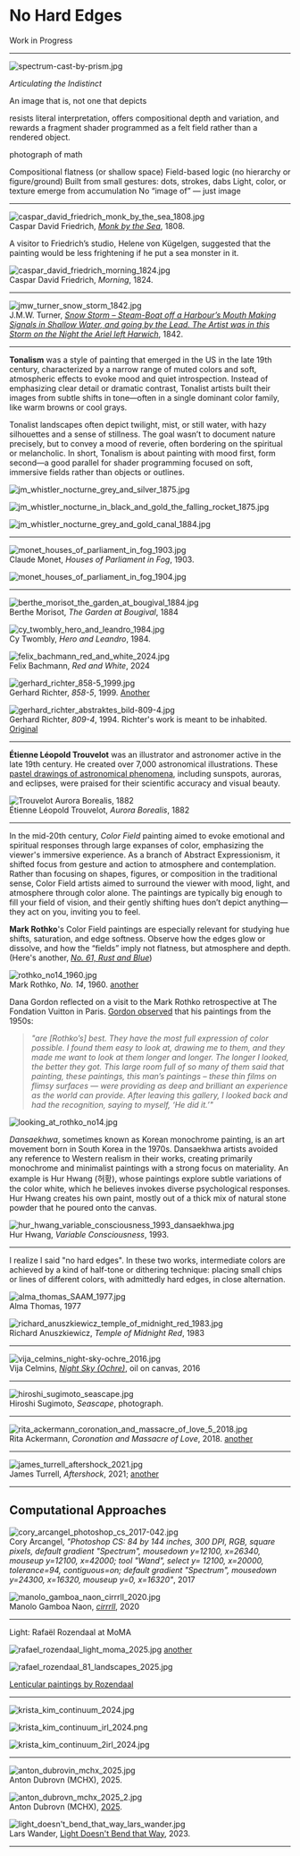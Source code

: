 # No Hard Edges

Work in Progress

---

![spectrum-cast-by-prism.jpg](img/spectrum-cast-by-prism.jpg)

*Articulating the Indistinct*

An image that is, not one that depicts

resists literal interpretation, offers compositional depth and variation, and rewards a fragment shader programmed as a felt field rather than a rendered object.

photograph of math


Compositional flatness (or shallow space)
Field-based logic (no hierarchy or figure/ground)
Built from small gestures: dots, strokes, dabs
Light, color, or texture emerge from accumulation
No “image of” — just image


---

![caspar_david_friedrich_monk_by_the_sea_1808.jpg](img/caspar_david_friedrich_monk_by_the_sea_1808.jpg)<br />Caspar David Friedrich, [*Monk by the Sea*](https://en.wikipedia.org/wiki/The_Monk_by_the_Sea), 1808.

A visitor to Friedrich’s studio, Helene von Kügelgen, suggested that the painting would be less frightening if he put a sea monster in it.![caspar_david_friedrich_morning_1824.jpg](img/caspar_david_friedrich_morning_1824.jpg)<br />Caspar David Friedrich, *Morning*, 1824.

---

![jmw_turner_snow_storm_1842.jpg](img/jmw_turner_snow_storm_1842.jpg)<br />J.M.W. Turner, [*Snow Storm – Steam-Boat off a Harbour’s Mouth Making Signals in Shallow Water, and going by the Lead. The Artist was in this Storm on the Night the Ariel left Harwich*](https://en.wikipedia.org/wiki/Snow_Storm:_Steam-Boat_off_a_Harbour%27s_Mouth), 1842.



---

**Tonalism** was a style of painting that emerged in the US in the late 19th century, characterized by a narrow range of muted colors and soft, atmospheric effects to evoke mood and quiet introspection. Instead of emphasizing clear detail or dramatic contrast, Tonalist artists built their images from subtle shifts in tone—often in a single dominant color family, like warm browns or cool grays.

Tonalist landscapes often depict twilight, mist, or still water, with hazy silhouettes and a sense of stillness. The goal wasn’t to document nature precisely, but to convey a mood of reverie, often bordering on the spiritual or melancholic. In short, Tonalism is about painting with mood first, form second—a good parallel for shader programming focused on soft, immersive fields rather than objects or outlines.

![jm_whistler_nocturne_grey_and_silver_1875.jpg](img/jm_whistler_nocturne_grey_and_silver_1875.jpg)

![jm_whistler_nocturne_in_black_and_gold_the_falling_rocket_1875.jpg](img/jm_whistler_nocturne_in_black_and_gold_the_falling_rocket_1875.jpg)

![jm_whistler_nocturne_grey_and_gold_canal_1884.jpg](img/jm_whistler_nocturne_grey_and_gold_canal_1884.jpg)

---

![monet_houses_of_parliament_in_fog_1903.jpg](img/monet_houses_of_parliament_in_fog_1903.jpg)<br />Claude Monet, *Houses of Parliament in Fog*, 1903.

![monet_houses_of_parliament_in_fog_1904.jpg](img/monet_houses_of_parliament_in_fog_1904.jpg)

---

![berthe_morisot_the_garden_at_bougival_1884.jpg](img/berthe_morisot_the_garden_at_bougival_1884.jpg)<br />Berthe Morisot, *The Garden at Bougival*, 1884

![cy_twombly_hero_and_leandro_1984.jpg](img/cy_twombly_hero_and_leandro_1984.jpg)<br />Cy Twombly, *Hero and Leandro*, 1984.

![felix_bachmann_red_and_white_2024.jpg](img/felix_bachmann_red_and_white_2024.jpg)<br />Felix Bachmann, *Red and White*, 2024

![gerhard_richter_858-5_1999.jpg](img/gerhard_richter_858-5_1999.jpg)<br />Gerhard Richter, *858-5*, 1999. [Another](gerhard_richter_858-3_1999.jpg)

![gerhard_richter_abstraktes_bild-809-4.jpg](img/gerhard_richter_abstraktes_bild-809-4.jpg)<br />Gerhard Richter, *809-4*, 1994. Richter's work is meant to be inhabited. [Original](img/gerhard_richter_809-4_1994.jpg)


---

**Étienne Léopold Trouvelot** was an illustrator and astronomer active in the late 19th century. He created over 7,000 astronomical illustrations. These [pastel drawings of astronomical phenomena](https://publicdomainreview.org/collection/the-trouvelot-astronomical-drawings-1882/), including sunspots, auroras, and eclipses, were praised for their scientific accuracy and visual beauty.

![Trouvelot Aurora Borealis, 1882](img/etienne_trouvelot_aurora_1882.jpg)<br />Étienne Léopold Trouvelot, *Aurora Borealis*, 1882


---

In the mid-20th century, *Color Field* painting aimed to evoke emotional and spiritual responses through large expanses of color, emphasizing the viewer's immersive experience. As a branch of Abstract Expressionism, it shifted focus from gesture and action to atmosphere and contemplation. Rather than focusing on shapes, figures, or composition in the traditional sense, Color Field artists aimed to surround the viewer with mood, light, and atmosphere through color alone. The paintings are typically big enough to fill your field of vision, and their gently shifting hues don’t depict anything—they act on you, inviting you to feel.

**Mark Rothko**'s Color Field paintings are especially relevant for studying hue shifts, saturation, and edge softness. Observe how the edges glow or dissolve, and how the “fields” imply not flatness, but atmosphere and depth. (Here's another, [*No. 61, Rust and Blue*](img/mark_rothko_no61_rust_and_blue_1953.jpg))

![rothko_no14_1960.jpg](img/mark_rothko_no14_1960.jpg)<br />Mark Rothko, *No. 14*, 1960.  [another](img/mark_rothko_no61_rust_and_blue_1953.jpg)

Dana Gordon reflected on a visit to the Mark Rothko retrospective at The Fondation Vuitton in Paris. [Gordon observed](https://www.painters-table.com/synopsis/notes-and-reflections-on-rothko-in-paris/) that his paintings from the 1950s:

> *"are [Rothko’s] best. They have the most full expression of color possible. I found them easy to look at, drawing me to them, and they made me want to look at them longer and longer. The longer I looked, the better they got. This large room full of so many of them said that painting, these paintings, this man’s paintings – these thin films on flimsy surfaces — were providing as deep and brilliant an experience as the world can provide. After leaving this gallery, I looked back and had the recognition, saying to myself, ‘He did it.’"*

![looking_at_rothko_no14.jpg](img/looking_at_rothko_no14.jpg)

*Dansaekhwa*, sometimes known as Korean monochrome painting, is an art movement born in South Korea in the 1970s. Dansaekhwa artists avoided any reference to Western realism in their works, creating primarily monochrome and minimalist paintings with a strong focus on materiality. An example is Hur Hwang (허황), whose paintings explore subtle variations of the color white, which he believes invokes diverse psychological responses. Hur Hwang creates his own paint, mostly out of a thick mix of natural stone powder that he poured onto the canvas.

![hur_hwang_variable_consciousness_1993_dansaekhwa.jpg](img/hur_hwang_variable_consciousness_1993_dansaekhwa.jpg)<br />Hur Hwang, *Variable Consciousness*, 1993.


---

I realize I said "no hard edges". In these two works, intermediate colors are achieved by a kind of half-tone or dithering technique: placing small chips or lines of different colors, with admittedly hard edges, in close alternation. 

![alma_thomas_SAAM_1977.jpg](img/alma_thomas_SAAM_1977.jpg)<br>Alma Thomas, 1977

![richard_anuszkiewicz_temple_of_midnight_red_1983.jpg](img/richard_anuszkiewicz_temple_of_midnight_red_1983.jpg)<br />Richard Anuszkiewicz, *Temple of Midnight Red*, 1983


---

![vija_celmins_night-sky-ochre_2016.jpg](img/vija_celmins_night-sky-ochre_2016.jpg)<br />Vija Celmins, [*Night Sky (Ochre)*](https://matthewmarks.com/exhibitions/vija-celmins-02-2017/lightbox/works/night-sky-ochre-2016-42137/), oil on canvas, 2016


---

![hiroshi_sugimoto_seascape.jpg](img/hiroshi_sugimoto_seascape.jpg)<br />Hiroshi Sugimoto, *Seascape*, photograph.

---

![rita_ackermann_coronation_and_massacre_of_love_5_2018.jpg](img/rita_ackermann_coronation_and_massacre_of_love_5_2018.jpg)<br />Rita Ackermann, *Coronation and Massacre of Love*, 2018. [another](img/rita_ackermann_coronation_and_massacre_of_love_3_2018.jpg)

---

![james_turrell_aftershock_2021.jpg](img/james_turrell_aftershock_2021.jpg)<br />James Turrell, *Aftershock*, 2021; [another](img/james_turrell_ganzfeld_double_vision_2013.jpg)

---

## Computational Approaches

![cory_arcangel_photoshop_cs_2017-042.jpg](img/cory_arcangel_photoshop_cs_2017-042.jpg)<br />Cory Arcangel, *"Photoshop CS: 84 by 144 inches, 300 DPI, RGB, square pixels, default gradient "Spectrum", mousedown y=12100, x=26340, mouseup y=12100, x=42000; tool "Wand", select y= 12100, x=20000, tolerance=94, contiguous=on; default gradient "Spectrum", mousedown y=24300, x=16320, mouseup y=0, x=16320"*, 2017

![manolo_gamboa_naon_cirrrll_2020.jpg](img/manolo_gamboa_naon_cirrrll_2020.jpg)<br />Manolo Gamboa Naon, [*cirrrll*](https://www.behance.net/gallery/95976629/cirrrll), 2020

---

Light: Rafaël Rozendaal at MoMA

![rafael_rozendaal_light_moma_2025.jpg](img/rafael_rozendaal_light_moma_2025.jpg)
[another](img/rafael_rozendaal_light_moma_2025_2.jpg)

![rafael_rozendaal_81_landscapes_2025.jpg](img/rafael_rozendaal_81_landscapes_2025.jpg)

[Lenticular paintings by Rozendaal](https://x.com/heft_gallery/status/1943345145887265077)

---

![krista_kim_continuum_2024.jpg](img/krista_kim_continuum_2024.jpg)

![krista_kim_continuum_irl_2024.png](img/krista_kim_continuum_irl_2024.jpg)

![krista_kim_continuum_2irl_2024.jpg](img/krista_kim_continuum_2irl_2024.jpg)

---

<!--
https://www.instagram.com/mchx_______/

https://www.fxhash.xyz/u/MCHX
-->

![anton_dubrovin_mchx_2025.jpg](img/anton_dubrovin_mchx_2025.jpg)<br />Anton Dubrovn (MCHX), 2025.

![anton_dubrovn_mchx_2025_2.jpg](img/anton_dubrovn_mchx_2025_2.jpg)<br />Anton Dubrovn (MCHX), [2025](https://www.instagram.com/p/DNSeYfRMyrV/?img_index=1).

![light_doesn't_bend_that_way_lars_wander.jpg](img/light_doesn't_bend_that_way_lars_wander.jpg)<br />Lars Wander, [Light Doesn't Bend that Way](https://larswander.com/art/light-doesnt-bend-that-way/), 2023.


---

<!--

https://x.com/XorDev/status/1927869795304669566

---

https://www.ruxandra-duru.com/work/gradients-soft-boundaries

https://medium.com/design-bootcamp/color-gradients-and-blurry-boundaries-f1739003b955

https://design.google/library/color-theory-ruxandra-duru

---

Zach Lieberman 

* https://www.instagram.com/zach.lieberman/p/C59Po3Ypu4p/?img_index=5
* https://www.instagram.com/zach.lieberman/p/C3id8aXp7Mg/?img_index=1
* https://www.instagram.com/zach.lieberman/p/C3YhGT3Jd1p/?img_index=1
* https://www.instagram.com/zach.lieberman/reel/C9AMQ1ZxVKt/
* https://www.instagram.com/zach.lieberman/p/DGPf6PNsXQ-/?img_index=1
* https://www.instagram.com/zach.lieberman/p/DHYKUQ2Rk_i/?img_index=2
* https://www.instagram.com/zach.lieberman/reel/DENYFFnJfXo/
* https://www.instagram.com/zach.lieberman/p/C1hFhFfLF0a/?img_index=1


---

* https://mini.gmshaders.com/p/decoding-phosphor
* https://tympanus.net/codrops/2025/06/23/modeling-the-world-in-280-characters/
* https://twigl.app/?ol=true&ss=-OV-iPL4DQkXYW-ABUrV
* https://twigl.app/?ol=true&ss=-OURN9GfEmqqTAhL71vg
* https://bsky.app/profile/xordev.com/post/3lqqqeecldk2a

-->